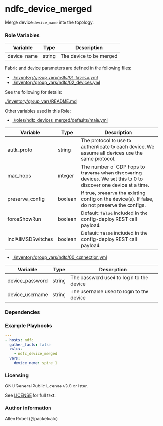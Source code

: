 # ndfc_device_merged

Merge device ``device_name`` into the topology.

### Role Variables

Variable        | Type   | Description
----------------|--------|----------------------------------------
device_name     | string | The device to be merged

Fabric and device parameters are defined in the following files:

- [./inventory/group_vars/ndfc/01_fabrics.yml](/inventory/group_vars/ndfc/01_fabrics.yml)
- [./inventory/group_vars/ndfc/02_devices.yml](/inventory/group_vars/ndfc/02_devices.yml)

See the following for details:

[./inventory/group_vars/README.md](/inventory/group_vars/README.md)

Other variables used in this Role:

- [./roles/ndfc_devices_merged/defaults/main.yml](/roles/ndfc_devices_merged/defaults/main.yml)

Variable           | Type       | Description
-------------------|------------|------------
auth_proto         | string     | The protocol to use to authenticate to each device.  We assume all devices use the same protocol.
max_hops           | integer    | The number of CDP hops to traverse when discovering devices. We set this to 0 to discover one device at a time.
preserve_config    | boolean    | If true, preserve the existing config on the device(s).  If false, do not preserve the configs.
forceShowRun       | boolean    | Default: ``false`` Included in the config-deploy REST call payload.
inclAllMSDSwitches | boolean    | Default: ``false`` Included in the config-deploy REST call payload.

- [./inventory/group_vars/ndfc/00_connection.yml](/inventory/group_vars/ndfc/00_connection.yml)

Variable              | Type    | Description
----------------------|---------|------------
device_password       | string  | The password used to login to the device
device_username       | string  | The username used to login to the device

### Dependencies

### Example Playbooks

```yaml
---
- hosts: ndfc
  gather_facts: false
  roles:
    - ndfc_device_merged
  vars:
    device_name: spine_1
```

### Licensing

GNU General Public License v3.0 or later.

See [LICENSE](https://www.gnu.org/licenses/gpl-3.0.txt) for full text.

### Author Information

Allen Robel (@packetcalc)
